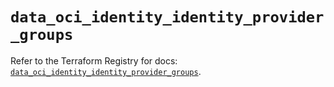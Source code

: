 # `data_oci_identity_identity_provider_groups`

Refer to the Terraform Registry for docs: [`data_oci_identity_identity_provider_groups`](https://registry.terraform.io/providers/hashicorp/oci/7.19.0/docs/data-sources/identity_identity_provider_groups).
